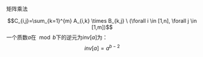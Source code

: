矩阵乘法
<!-- $$$$ -->
$$C_{i,j}=\sum_{k=1}^{m} A_{i,k} \times B_{k,j} \ (\forall i \in [1,n], \forall j \in [1,m])$$
一个质数$a$在$\mod b$下的逆元为$inv[a]$为：
$$inv[a]=a^{b-2}$$